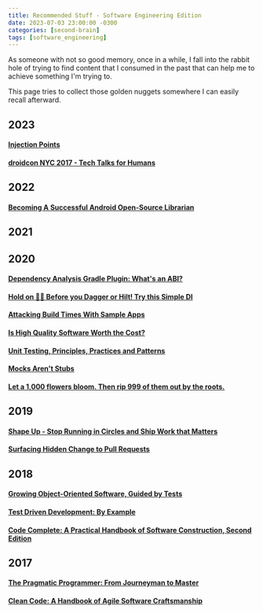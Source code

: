 ```yaml
---
title: Recommended Stuff - Software Engineering Edition
date: 2023-07-03 23:00:00 -0300
categories: [second-brain]
tags: [software_engineering]
---
```


As someone with not so good memory, once in a while, I fall into the rabbit hole of trying to find content that I consumed in the past that can help me to achieve something I'm trying to.

This page tries to collect those golden nuggets somewhere I can easily recall afterward.

## 2023

#### [Injection Points](https://marcellogalhardo.dev/posts/injection-points/)

#### [droidcon NYC 2017 - Tech Talks for Humans](https://www.youtube.com/watch?v%253Dd5HYGu_UBNo)

## 2022 

#### [Becoming A Successful Android Open-Source Librarian](https://proandroiddev.com/becoming-a-successful-open-source-librarian-3a008b50b808)

## 2021

## 2020

#### [Dependency Analysis Gradle Plugin: What's an ABI?](https://dev.to/autonomousapps/dependency-analysis-gradle-plugin-what-s-an-abi-3l2h)

#### [Hold on ✋🏻 Before you Dagger or Hilt! Try this Simple DI](https://proandroiddev.com/hold-on-before-you-dagger-or-hilt-try-this-simple-di-f674c83ebeec)

#### [Attacking Build Times With Sample Apps](https://cashapp.github.io/2020-08-25/attacking-build-times-with-sample-apps)

#### [Is High Quality Software Worth the Cost?](https://martinfowler.com/articles/is-quality-worth-cost.html)

#### [Unit Testing, Principles, Practices and Patterns](https://www.amazon.com/Unit-Testing-Principles-Practices-Patterns/dp/1617296279)

#### [Mocks Aren't Stubs](https://martinfowler.com/articles/mocksArentStubs.html)

#### [Let a 1,000 flowers bloom. Then rip 999 of them out by the roots.](https://gigamonkeys.com/flowers/)

## 2019

#### [Shape Up - Stop Running in Circles and Ship Work that Matters ](https://basecamp.com/shapeup)

#### [Surfacing Hidden Change to Pull Requests](https://developer.squareup.com/blog/surfacing-hidden-change-to-pull-requests/)

## 2018

#### [Growing Object-Oriented Software, Guided by Tests](https://www.amazon.com/Growing-Object-Oriented-Software-Guided-Tests/dp/0321503627)

#### [Test Driven Development: By Example](https://www.amazon.com/Test-Driven-Development-Kent-Beck/dp/0321146530)

#### [Code Complete: A Practical Handbook of Software Construction, Second Edition](https://www.amazon.com/Code-Complete-Practical-Handbook-Construction/dp/0735619670)

## 2017

#### [The Pragmatic Programmer: From Journeyman to Master](https://www.amazon.com/Pragmatic-Programmer-Journeyman-Master/dp/020161622X)

#### [Clean Code: A Handbook of Agile Software Craftsmanship](https://www.amazon.com/Clean-Code-Handbook-Software-Craftsmanship/dp/0132350882)
